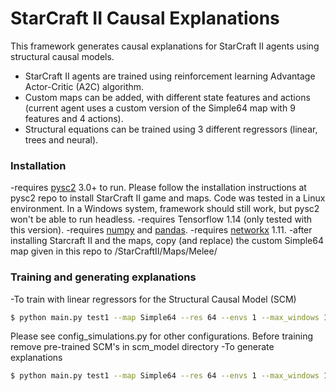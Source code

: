 # StarCraft II Causal Explanations 
This framework generates causal explanations for StarCraft II agents using structural causal models.
  - StarCraft II agents are trained using reinforcement learning Advantage Actor-Critic (A2C) algorithm. 
  - Custom maps can be added, with different state features and actions (current agent uses a custom version of the Simple64 map with 9 features and 4 actions).
  - Structural equations can be trained using 3 different regressors (linear, trees and neural).

### Installation

-requires [pysc2](https://github.com/deepmind/pysc2) 3.0+ to run. Please follow the installation instructions at pysc2 repo to install StarCraft II game and maps. Code was tested in a Linux environment. In a Windows system, framework should still work, but pysc2 won't be able to run headless.
-requires Tensorflow 1.14 (only tested with this version).
-requires [numpy](https://numpy.org/) and [pandas](https://pandas.pydata.org/).
-requires [networkx](https://networkx.github.io/) 1.11.
-after installing Starcraft II and the maps, copy (and replace) the custom Simple64 map given in this repo to <StarcraftII directory>/StarCraftII/Maps/Melee/

### Training and generating explanations
-To train with linear regressors for the Structural Causal Model (SCM)
```sh
$ python main.py test1 --map Simple64 --res 64 --envs 1 --max_windows 1 --nhwc --ow --data_size 2000 --scm_mode train --scm_regressor lr
```
Please see config_simulations.py for other configurations. Before training remove pre-trained SCM's in scm_model directory
-To generate explanations

```sh
$ python main.py test1 --map Simple64 --res 64 --envs 1 --max_windows 1 --nhwc --ow --data_size 16 --scm_mode infer --scm_regressor lr
```


